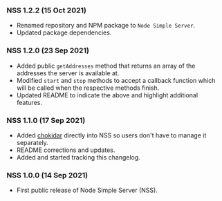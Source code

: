 ### NSS 1.2.2 (15 Oct 2021)

- Renamed repository and NPM package to `Node Simple Server`.
- Updated package dependencies.

### NSS 1.2.0 (23 Sep 2021)

- Added public `getAddresses` method that returns an array of the addresses the server is available at.
- Modified `start` and `stop` methods to accept a callback function which will be called when the respective methods finish.
- Updated README to indicate the above and highlight additional features.

### NSS 1.1.0 (17 Sep 2021)

-   Added [chokidar](https://github.com/paulmillr/chokidar) directly into NSS so users don't have to manage it separately.
-   README corrections and updates.
-   Added and started tracking this changelog.

### NSS 1.0.0 (14 Sep 2021)

-   First public release of Node Simple Server (NSS).
